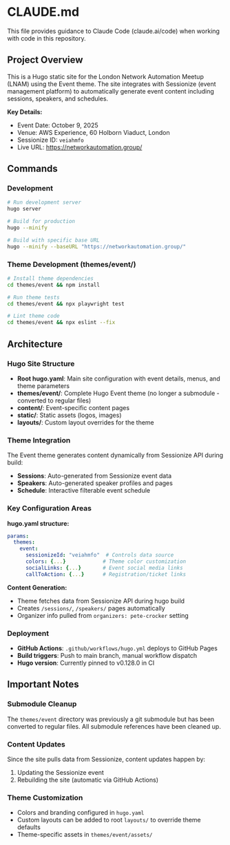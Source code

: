 # CLAUDE.md

This file provides guidance to Claude Code (claude.ai/code) when working with code in this repository.

## Project Overview

This is a Hugo static site for the London Network Automation Meetup (LNAM) using the Event theme. The site integrates with Sessionize (event management platform) to automatically generate event content including sessions, speakers, and schedules.

**Key Details:**
- Event Date: October 9, 2025
- Venue: AWS Experience, 60 Holborn Viaduct, London
- Sessionize ID: `veiahmfo`
- Live URL: https://networkautomation.group/

## Commands

### Development
```bash
# Run development server
hugo server

# Build for production
hugo --minify

# Build with specific base URL
hugo --minify --baseURL "https://networkautomation.group/"
```

### Theme Development (themes/event/)
```bash
# Install theme dependencies
cd themes/event && npm install

# Run theme tests
cd themes/event && npx playwright test

# Lint theme code  
cd themes/event && npx eslint --fix
```

## Architecture

### Hugo Site Structure
- **Root hugo.yaml**: Main site configuration with event details, menus, and theme parameters
- **themes/event/**: Complete Hugo Event theme (no longer a submodule - converted to regular files)
- **content/**: Event-specific content pages
- **static/**: Static assets (logos, images)
- **layouts/**: Custom layout overrides for the theme

### Theme Integration
The Event theme generates content dynamically from Sessionize API during build:
- **Sessions**: Auto-generated from Sessionize event data
- **Speakers**: Auto-generated speaker profiles and pages
- **Schedule**: Interactive filterable event schedule

### Key Configuration Areas

**hugo.yaml structure:**
```yaml
params:
  themes:
    event:
      sessionizeId: "veiahmfo"  # Controls data source
      colors: {...}            # Theme color customization
      socialLinks: {...}       # Event social media links
      callToAction: {...}      # Registration/ticket links
```

**Content Generation:**
- Theme fetches data from Sessionize API during hugo build
- Creates `/sessions/`, `/speakers/` pages automatically  
- Organizer info pulled from `organizers: pete-crocker` setting

### Deployment
- **GitHub Actions**: `.github/workflows/hugo.yml` deploys to GitHub Pages
- **Build triggers**: Push to main branch, manual workflow dispatch
- **Hugo version**: Currently pinned to v0.128.0 in CI

## Important Notes

### Submodule Cleanup
The `themes/event` directory was previously a git submodule but has been converted to regular files. All submodule references have been cleaned up.

### Content Updates
Since the site pulls data from Sessionize, content updates happen by:
1. Updating the Sessionize event
2. Rebuilding the site (automatic via GitHub Actions)

### Theme Customization
- Colors and branding configured in `hugo.yaml`
- Custom layouts can be added to root `layouts/` to override theme defaults
- Theme-specific assets in `themes/event/assets/`